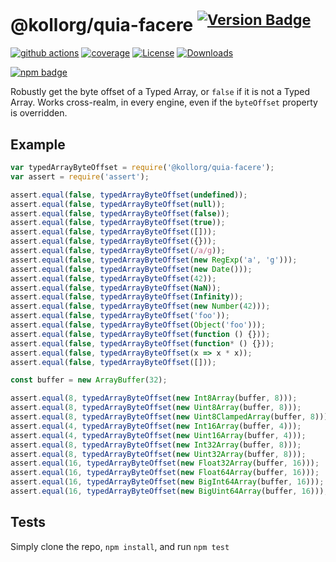 # @kollorg/quia-facere <sup>[![Version Badge][npm-version-svg]][package-url]</sup>

[![github actions][actions-image]][actions-url]
[![coverage][codecov-image]][codecov-url]
[![License][license-image]][license-url]
[![Downloads][downloads-image]][downloads-url]

[![npm badge][npm-badge-png]][package-url]

Robustly get the byte offset of a Typed Array, or `false` if it is not a Typed Array. Works cross-realm, in every engine, even if the `byteOffset` property is overridden.

## Example

```js
var typedArrayByteOffset = require('@kollorg/quia-facere');
var assert = require('assert');

assert.equal(false, typedArrayByteOffset(undefined));
assert.equal(false, typedArrayByteOffset(null));
assert.equal(false, typedArrayByteOffset(false));
assert.equal(false, typedArrayByteOffset(true));
assert.equal(false, typedArrayByteOffset([]));
assert.equal(false, typedArrayByteOffset({}));
assert.equal(false, typedArrayByteOffset(/a/g));
assert.equal(false, typedArrayByteOffset(new RegExp('a', 'g')));
assert.equal(false, typedArrayByteOffset(new Date()));
assert.equal(false, typedArrayByteOffset(42));
assert.equal(false, typedArrayByteOffset(NaN));
assert.equal(false, typedArrayByteOffset(Infinity));
assert.equal(false, typedArrayByteOffset(new Number(42)));
assert.equal(false, typedArrayByteOffset('foo'));
assert.equal(false, typedArrayByteOffset(Object('foo')));
assert.equal(false, typedArrayByteOffset(function () {}));
assert.equal(false, typedArrayByteOffset(function* () {}));
assert.equal(false, typedArrayByteOffset(x => x * x));
assert.equal(false, typedArrayByteOffset([]));

const buffer = new ArrayBuffer(32);

assert.equal(8, typedArrayByteOffset(new Int8Array(buffer, 8)));
assert.equal(8, typedArrayByteOffset(new Uint8Array(buffer, 8)));
assert.equal(8, typedArrayByteOffset(new Uint8ClampedArray(buffer, 8)));
assert.equal(4, typedArrayByteOffset(new Int16Array(buffer, 4)));
assert.equal(4, typedArrayByteOffset(new Uint16Array(buffer, 4)));
assert.equal(8, typedArrayByteOffset(new Int32Array(buffer, 8)));
assert.equal(8, typedArrayByteOffset(new Uint32Array(buffer, 8)));
assert.equal(16, typedArrayByteOffset(new Float32Array(buffer, 16)));
assert.equal(16, typedArrayByteOffset(new Float64Array(buffer, 16)));
assert.equal(16, typedArrayByteOffset(new BigInt64Array(buffer, 16)));
assert.equal(16, typedArrayByteOffset(new BigUint64Array(buffer, 16)));
```

## Tests
Simply clone the repo, `npm install`, and run `npm test`

[package-url]: https://npmjs.org/package/@kollorg/quia-facere
[npm-version-svg]: https://versionbadg.es/inspect-js/@kollorg/quia-facere.svg
[deps-svg]: https://david-dm.org/inspect-js/@kollorg/quia-facere.svg
[deps-url]: https://david-dm.org/inspect-js/@kollorg/quia-facere
[dev-deps-svg]: https://david-dm.org/inspect-js/@kollorg/quia-facere/dev-status.svg
[dev-deps-url]: https://david-dm.org/inspect-js/@kollorg/quia-facere#info=devDependencies
[npm-badge-png]: https://nodei.co/npm/@kollorg/quia-facere.png?downloads=true&stars=true
[license-image]: https://img.shields.io/npm/l/@kollorg/quia-facere.svg
[license-url]: LICENSE
[downloads-image]: https://img.shields.io/npm/dm/@kollorg/quia-facere.svg
[downloads-url]: https://npm-stat.com/charts.html?package=@kollorg/quia-facere
[codecov-image]: https://codecov.io/gh/inspect-js/@kollorg/quia-facere/branch/main/graphs/badge.svg
[codecov-url]: https://app.codecov.io/gh/inspect-js/@kollorg/quia-facere/
[actions-image]: https://img.shields.io/endpoint?url=https://github-actions-badge-u3jn4tfpocch.runkit.sh/inspect-js/@kollorg/quia-facere
[actions-url]: https://github.com/kollorg/quia-facere/actions
